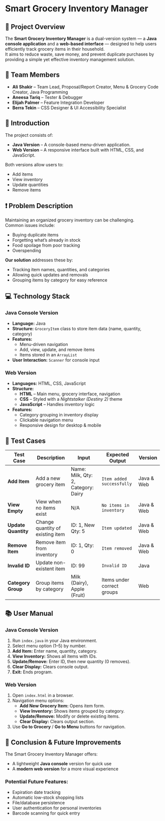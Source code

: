 # Smart Grocery Inventory Manager

## 📌 Project Overview
The **Smart Grocery Inventory Manager** is a dual-version system — a **Java console application** and a **web-based interface** — designed to help users efficiently track grocery items in their household.  
It aims to reduce waste, save money, and prevent duplicate purchases by providing a simple yet effective inventory management solution.


## 👥 Team Members
- **Ali Shakir** – Team Lead, Proposal/Report Creator, Menu & Grocery Code Creator, Java Programming  
- **Aneesa Tariq** – Tester & Debugger  
- **Elijah Palmer** – Feature Integration Developer  
- **Berra Tekin** – CSS Designer & UI Accessibility Specialist  


## 📖 Introduction
The project consists of:
- **Java Version** – A console-based menu-driven application.
- **Web Version** – A responsive interface built with HTML, CSS, and JavaScript.

Both versions allow users to:
- Add items
- View inventory
- Update quantities
- Remove items


## ❗ Problem Description
Maintaining an organized grocery inventory can be challenging.  
Common issues include:
- Buying duplicate items
- Forgetting what’s already in stock
- Food spoilage from poor tracking
- Overspending

**Our solution** addresses these by:
- Tracking item names, quantities, and categories
- Allowing quick updates and removals
- Grouping items by category for easy reference


## 💻 Technology Stack

### Java Console Version
- **Language:** Java
- **Structure:** `GroceryItem` class to store item data (name, quantity, category)
- **Features:**
  - Menu-driven navigation
  - Add, view, update, and remove items
  - Items stored in an `ArrayList`
- **User Interaction:** `Scanner` for console input

### Web Version
- **Languages:** HTML, CSS, JavaScript
- **Structure:**
  - **HTML** – Main menu, grocery interface, navigation
  - **CSS** – Styled with a *Nightstalker (Destiny 2)* theme
  - **JavaScript** – Handles inventory logic
- **Features:**
  - Category grouping in inventory display
  - Clickable navigation menu
  - Responsive design for desktop & mobile


## 🧪 Test Cases

| Test Case           | Description                               | Input                                      | Expected Output            | Version     |
|---------------------|-------------------------------------------|---------------------------------------------|----------------------------|-------------|
| **Add Item**        | Add a new grocery item                    | Name: Milk, Qty: 2, Category: Dairy         | `Item added successfully`  | Java & Web |
| **View Empty**      | View when no items exist                   | N/A                                         | `No items in inventory`    | Java & Web |
| **Update Quantity** | Change quantity of existing item           | ID: 1, New Qty: 5                           | `Item updated`              | Java & Web |
| **Remove Item**     | Remove item from inventory                 | ID: 1, Qty: 0                               | `Item removed`              | Java & Web |
| **Invalid ID**      | Update non-existent item                   | ID: 99                                      | `Invalid ID`                | Java       |
| **Category Group**  | Group items by category                    | Milk (Dairy), Apple (Fruit)                 | Items under correct groups  | Web        |


## 📚 User Manual

### Java Console Version
1. Run `index.java` in your Java environment.
2. Select menu option (1–5) by number.
3. **Add Item:** Enter name, quantity, category.
4. **View Inventory:** Shows all items with IDs.
5. **Update/Remove:** Enter ID, then new quantity (0 removes).
6. **Clear Display:** Clears console output.
7. **Exit:** Ends program.

### Web Version
1. Open `index.html` in a browser.
2. Navigation menu options:
   - **Add New Grocery Item:** Opens item form.
   - **View Inventory:** Shows items grouped by category.
   - **Update/Remove:** Modify or delete existing items.
   - **Clear Display:** Clears output section.
3. Use **Go to Grocery** / **Go to Menu** buttons for navigation.


## 🏁 Conclusion & Future Improvements
The Smart Grocery Inventory Manager offers:
- A lightweight **Java console** version for quick use
- A **modern web version** for a more visual experience

### Potential Future Features:
- Expiration date tracking
- Automatic low-stock shopping lists
- File/database persistence
- User authentication for personal inventories
- Barcode scanning for quick entry
